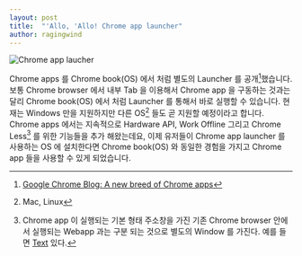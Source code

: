 ```yaml
---
layout: post
title:  "'Allo, 'Allo! Chrome app launcher"
author: ragingwind
---
```


![Chrome app laucher](https://storage.googleapis.com/support-kms-prod/SNP_BA510FA08FF9303CA6B06D9B9E1D6E07559F_3141450_en_v1)

Chrome apps 를 Chrome book(OS) 에서 처럼 별도의 Launcher 를 공개[^0]했습니다. 보통 Chrome browser 에서 내부 Tab 을 이용해서 Chrome app 을 구동하는 것과는 달리 Chrome book(OS) 에서 처럼 Launcher 를 통해서 바로 실행할 수 있습니다. 현재는 Windows 만을 지원하지만 다른 OS[^1] 들도 곧 지원할 예정이라고 합니다. Chrome apps 에서는 지속적으로 Hardware API, Work Offline 그리고 Chrome Less[^2] 를 위한 기능들을 추가 해왔는데요, 이제 유저들이 Chrome app launcher 를 사용하는 OS 에 설치한다면 Chrome book(OS) 와 동일한 경험을 가지고 Chrome app 들을 사용할 수 있게 되었습니다.

[^0]: [Google Chrome Blog: A new breed of Chrome apps]( http://goo.gl/3xzB9F )
[^1]: Mac, Linux
[^2]: Chrome app 이 실행되는 기본 형태 주소창을 가진 기존 Chrome browser 안에서 실행되는 Webapp 과는 구분 되는 것으로 별도의 Window 를 가진다. 예를 들면 [Text]( http://goo.gl/V1ciT ) 있다.

